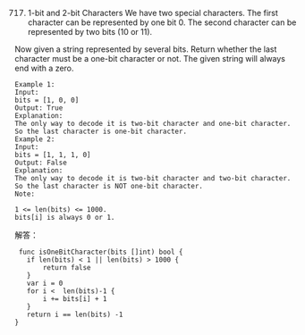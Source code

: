 717. 1-bit and 2-bit Characters
We have two special characters. The first character can be represented by one bit 0. The second character can be represented by two bits (10 or 11).

Now given a string represented by several bits. Return whether the last character must be a one-bit character or not. The given string will always end with a zero.

```
Example 1:
Input: 
bits = [1, 0, 0]
Output: True
Explanation: 
The only way to decode it is two-bit character and one-bit character. So the last character is one-bit character.
Example 2:
Input: 
bits = [1, 1, 1, 0]
Output: False
Explanation: 
The only way to decode it is two-bit character and two-bit character. So the last character is NOT one-bit character.
Note:

1 <= len(bits) <= 1000.
bits[i] is always 0 or 1.
```
解答：
 ```
  func isOneBitCharacter(bits []int) bool {
	if len(bits) < 1 || len(bits) > 1000 {
		return false
	}
    var i = 0
    for i <  len(bits)-1 {
		i += bits[i] + 1
	}
    return i == len(bits) -1
}

 ```
